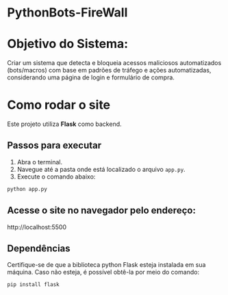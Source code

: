 # PythonBots-FireWall

# Objetivo do Sistema:

Criar um sistema que detecta e bloqueia acessos maliciosos automatizados (bots/macros) com base em padrões de tráfego e ações automatizadas, considerando uma página de login e formulário de compra.

# Como rodar o site

Este projeto utiliza **Flask** como backend.

## Passos para executar

1. Abra o terminal.
2. Navegue até a pasta onde está localizado o arquivo `app.py`.
3. Execute o comando abaixo:

```bash
python app.py
```

## Acesse o site no navegador pelo endereço:

http://localhost:5500

## Dependências

Certifique-se de que a biblioteca python Flask esteja instalada em sua máquina. Caso não esteja, é possível obtê-la por meio do comando:

```bash
pip install flask
```